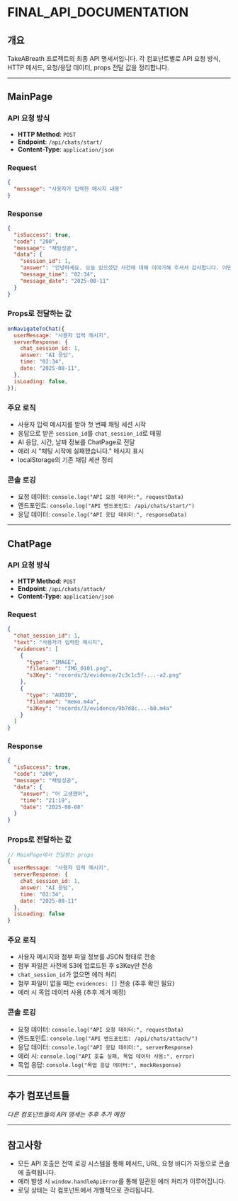 # FINAL_API_DOCUMENTATION

## 개요

TakeABreath 프로젝트의 최종 API 명세서입니다. 각 컴포넌트별로 API 요청 방식, HTTP 메서드, 요청/응답 데이터, props 전달 값을 정리합니다.

---

## MainPage

### API 요청 방식

- **HTTP Method**: `POST`
- **Endpoint**: `/api/chats/start/`
- **Content-Type**: `application/json`

### Request

```json
{
  "message": "사용자가 입력한 메시지 내용"
}
```

### Response

```json
{
  "isSuccess": true,
  "code": "200",
  "message": "채팅성공",
  "data": {
    "session_id": 1,
    "answer": "안녕하세요. 오늘 있으셨던 사건에 대해 이야기해 주셔서 감사합니다. 어떤 일이 있었는지 조금 더 자세히 말씀해 주실 수 있을까요? 어떤 감정을 느끼셨는지도 함께 이야기해 주시면 도움이 될 것 같아요.",
    "message_time": "02:34",
    "message_date": "2025-08-11"
  }
}
```

### Props로 전달하는 값

```javascript
onNavigateToChat({
  userMessage: "사용자 입력 메시지",
  serverResponse: {
    chat_session_id: 1,
    answer: "AI 응답",
    time: "02:34",
    date: "2025-08-11",
  },
  isLoading: false,
});
```

### 주요 로직

- 사용자 입력 메시지를 받아 첫 번째 채팅 세션 시작
- 응답으로 받은 `session_id`를 `chat_session_id`로 매핑
- AI 응답, 시간, 날짜 정보를 ChatPage로 전달
- 에러 시 "채팅 시작에 실패했습니다." 메시지 표시
- localStorage의 기존 채팅 세션 정리

### 콘솔 로깅

- 요청 데이터: `console.log("API 요청 데이터:", requestData)`
- 엔드포인트: `console.log("API 엔드포인트: /api/chats/start/")`
- 응답 데이터: `console.log("API 응답 데이터:", responseData)`

---

## ChatPage

### API 요청 방식

- **HTTP Method**: `POST`
- **Endpoint**: `/api/chats/attach/`
- **Content-Type**: `application/json`

### Request

```json
{
  "chat_session_id": 1,
  "text": "사용자가 입력한 메시지",
  "evidences": [
    {
      "type": "IMAGE",
      "filename": "IMG_0101.png",
      "s3Key": "records/3/evidence/2c3c1c5f-...-a2.png"
    },
    {
      "type": "AUDIO",
      "filename": "memo.m4a",
      "s3Key": "records/3/evidence/9b7d8c...-b0.m4a"
    }
  ]
}
```

### Response

```json
{
  "isSuccess": true,
  "code": "200",
  "message": "채팅성공",
  "data": {
    "answer": "어 고생했어",
    "time": "21:19",
    "date": "2025-08-08"
  }
}
```

### Props로 전달하는 값

```javascript
// MainPage에서 전달받는 props
{
  userMessage: "사용자 입력 메시지",
  serverResponse: {
    chat_session_id: 1,
    answer: "AI 응답",
    time: "02:34",
    date: "2025-08-11"
  },
  isLoading: false
}
```

### 주요 로직

- 사용자 메시지와 첨부 파일 정보를 JSON 형태로 전송
- 첨부 파일은 사전에 S3에 업로드된 후 s3Key만 전송
- `chat_session_id`가 없으면 에러 처리
- 첨부 파일이 없을 때는 `evidences: []` 전송 (추후 확인 필요)
- 에러 시 목업 데이터 사용 (추후 제거 예정)

### 콘솔 로깅

- 요청 데이터: `console.log("API 요청 데이터:", requestData)`
- 엔드포인트: `console.log("API 엔드포인트: /api/chats/attach/")`
- 응답 데이터: `console.log("API 응답 데이터:", serverResponse)`
- 에러 시: `console.log("API 호출 실패, 목업 데이터 사용:", error)`
- 목업 응답: `console.log("목업 응답 데이터:", mockResponse)`

---

## 추가 컴포넌트들

_다른 컴포넌트들의 API 명세는 추후 추가 예정_

---

## 참고사항

- 모든 API 호출은 전역 로깅 시스템을 통해 메서드, URL, 요청 바디가 자동으로 콘솔에 출력됩니다.
- 에러 발생 시 `window.handleApiError`를 통해 일관된 에러 처리가 이루어집니다.
- 로딩 상태는 각 컴포넌트에서 개별적으로 관리됩니다.
